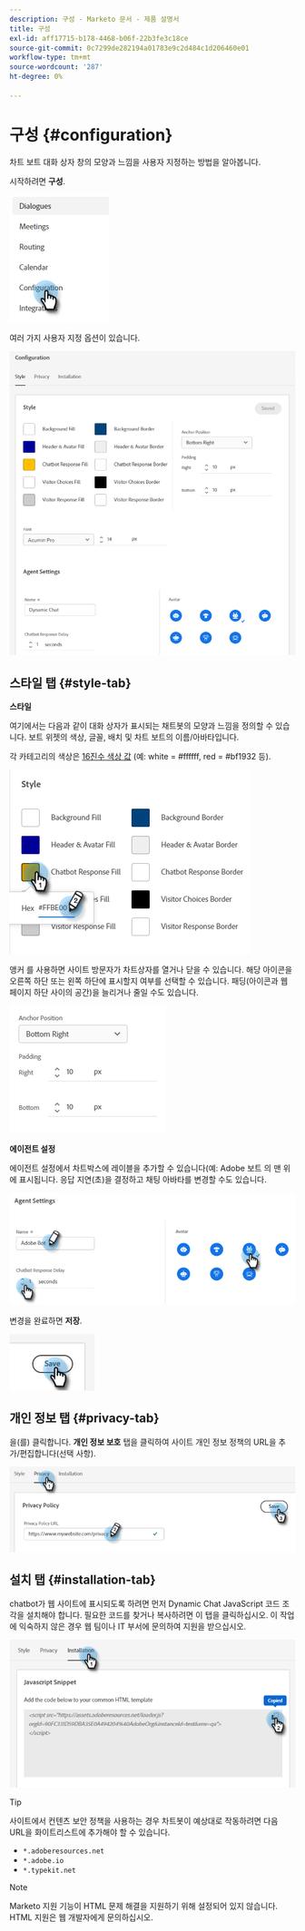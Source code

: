 ```yaml
---
description: 구성 - Marketo 문서 - 제품 설명서
title: 구성
exl-id: aff17715-b178-4468-b06f-22b3fe3c18ce
source-git-commit: 0c7299de282194a01783e9c2d484c1d206460e01
workflow-type: tm+mt
source-wordcount: '287'
ht-degree: 0%

---
```


# 구성 {#configuration}

차트 보트 대화 상자 창의 모양과 느낌을 사용자 지정하는 방법을 알아봅니다.

시작하려면 **구성**.

![](assets/configuration-1.png)

여러 가지 사용자 지정 옵션이 있습니다.

![](assets/configuration-2.png)

## 스타일 탭 {#style-tab}

**스타일**

여기에서는 다음과 같이 대화 상자가 표시되는 채트봇의 모양과 느낌을 정의할 수 있습니다. 보트 위젯의 색상, 글꼴, 배치 및 차트 보트의 이름/아바타입니다.

각 카테고리의 색상은 [16진수 색상 값](https://color.adobe.com/create/color-wheel) (예: white = #ffffff, red = #bf1932 등).

![](assets/configuration-3.png)

앵커 를 사용하면 사이트 방문자가 차트상자를 열거나 닫을 수 있습니다. 해당 아이콘을 오른쪽 하단 또는 왼쪽 하단에 표시할지 여부를 선택할 수 있습니다. 패딩(아이콘과 웹 페이지 하단 사이의 공간)을 늘리거나 줄일 수도 있습니다.

![](assets/configuration-4.png)

**에이전트 설정**

에이전트 설정에서 차트박스에 레이블을 추가할 수 있습니다(예: Adobe 보트 의 맨 위에 표시됩니다. 응답 지연(초)을 결정하고 채팅 아바타를 변경할 수도 있습니다.

![](assets/configuration-5.png)

변경을 완료하면 **저장**.

![](assets/configuration-6.png)

## 개인 정보 탭 {#privacy-tab}

을(를) 클릭합니다. **개인 정보 보호** 탭을 클릭하여 사이트 개인 정보 정책의 URL을 추가/편집합니다(선택 사항).

![](assets/configuration-7.png)

## 설치 탭 {#installation-tab}

chatbot가 웹 사이트에 표시되도록 하려면 먼저 Dynamic Chat JavaScript 코드 조각을 설치해야 합니다. 필요한 코드를 찾거나 복사하려면 이 탭을 클릭하십시오. 이 작업에 익숙하지 않은 경우 웹 팀이나 IT 부서에 문의하여 지원을 받으십시오.

![](assets/configuration-8.png)

>[!TIP]
>
>사이트에서 컨텐츠 보안 정책을 사용하는 경우 차트봇이 예상대로 작동하려면 다음 URL을 화이트리스트에 추가해야 할 수 있습니다.
>
>* `*.adoberesources.net`
>* `*.adobe.io`
>* `*.typekit.net`


>[!NOTE]
>
>Marketo 지원 기능이 HTML 문제 해결을 지원하기 위해 설정되어 있지 않습니다. HTML 지원은 웹 개발자에게 문의하십시오.
